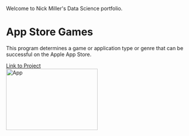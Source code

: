 Welcome to Nick Miller's Data Science portfolio.

# App Store Games
This program determines a game or application type or genre that can be successful on the Apple App Store.

[Link to Project](https://github.com/nickmiller1023/Projects/tree/master/App%20Store%20Games)<br/>
<img src="http://d.ibtimes.co.uk/en/full/1429600/apple-app-store-apps-vulnerable-freak.jpg" width="250" height="168" title="App">



